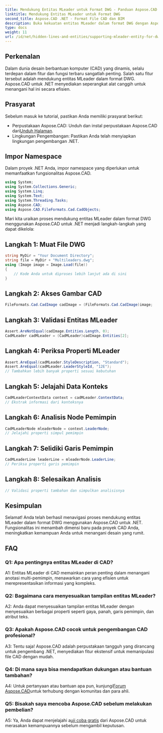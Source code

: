 ```yaml
---
title: Mendukung Entitas MLeader untuk Format DWG - Panduan Aspose.CAD
linktitle: Mendukung Entitas MLeader untuk Format DWG
second_title: Aspose.CAD .NET - Format File CAD dan BIM
description: Buka kekuatan entitas MLeader dalam format DWG dengan Aspose.CAD untuk .NET. Tingkatkan proyek CAD Anda dengan mudah.
type: docs
weight: 11
url: /id/net/hidden-lines-and-entities/supporting-mleader-entity-for-dwg-format/
---
```

## Perkenalan

Dalam dunia desain berbantuan komputer (CAD) yang dinamis, selalu terdepan dalam fitur dan fungsi terbaru sangatlah penting. Salah satu fitur tersebut adalah mendukung entitas MLeader dalam format DWG. Aspose.CAD untuk .NET menyediakan seperangkat alat canggih untuk menangani hal ini secara efisien.

## Prasyarat

Sebelum masuk ke tutorial, pastikan Anda memiliki prasyarat berikut:

-  Perpustakaan Aspose.CAD: Unduh dan instal perpustakaan Aspose.CAD dari[Unduh Halaman](https://releases.aspose.com/cad/net/).
- Lingkungan Pengembangan: Pastikan Anda telah menyiapkan lingkungan pengembangan .NET.

## Impor Namespace

Dalam proyek .NET Anda, impor namespace yang diperlukan untuk memanfaatkan fungsionalitas Aspose.CAD.

```csharp
using System;
using System.Collections.Generic;
using System.Linq;
using System.Text;
using System.Threading.Tasks;
using Aspose.CAD;
using Aspose.CAD.FileFormats.Cad.CadObjects;
```

Mari kita uraikan proses mendukung entitas MLeader dalam format DWG menggunakan Aspose.CAD untuk .NET menjadi langkah-langkah yang dapat dikelola:

## Langkah 1: Muat File DWG

```csharp
string MyDir = "Your Document Directory";
string file = MyDir + "Multileaders.dwg";
using (Image image = Image.Load(file))
{
    // Kode Anda untuk diproses lebih lanjut ada di sini
}
```

## Langkah 2: Akses Gambar CAD

```csharp
FileFormats.Cad.CadImage cadImage = (FileFormats.Cad.CadImage)image;
```

## Langkah 3: Validasi Entitas MLeader

```csharp
Assert.AreNotEqual(cadImage.Entities.Length, 0);
CadMLeader cadMLeader = (CadMLeader)cadImage.Entities[2];
```

## Langkah 4: Periksa Properti MLeader

```csharp
Assert.AreEqual(cadMLeader.StyleDescription, "Standard");
Assert.AreEqual(cadMLeader.LeaderStyleId, "12E");
// Tambahkan lebih banyak properti sesuai kebutuhan
```

## Langkah 5: Jelajahi Data Konteks

```csharp
CadMLeaderContextData context = cadMLeader.ContextData;
// Ekstrak informasi dari konteksnya
```

## Langkah 6: Analisis Node Pemimpin

```csharp
CadMLeaderNode mleaderNode = context.LeaderNode;
// Jelajahi properti simpul pemimpin
```

## Langkah 7: Selidiki Garis Pemimpin

```csharp
CadMLeaderLine leaderLine = mleaderNode.LeaderLine;
// Periksa properti garis pemimpin
```

## Langkah 8: Selesaikan Analisis

```csharp
// Validasi properti tambahan dan simpulkan analisisnya
```

## Kesimpulan

Selamat! Anda telah berhasil menavigasi proses mendukung entitas MLeader dalam format DWG menggunakan Aspose.CAD untuk .NET. Fungsionalitas ini menambah dimensi baru pada proyek CAD Anda, meningkatkan kemampuan Anda untuk menangani desain yang rumit.

## FAQ

### Q1: Apa pentingnya entitas MLeader di CAD?

A1: Entitas MLeader di CAD memainkan peran penting dalam menangani anotasi multi-pemimpin, menawarkan cara yang efisien untuk merepresentasikan informasi yang kompleks.

### Q2: Bagaimana cara menyesuaikan tampilan entitas MLeader?

A2: Anda dapat menyesuaikan tampilan entitas MLeader dengan menyesuaikan berbagai properti seperti gaya, panah, garis pemimpin, dan atribut teks.

### Q3: Apakah Aspose.CAD cocok untuk pengembangan CAD profesional?

A3: Tentu saja! Aspose.CAD adalah perpustakaan tangguh yang dirancang untuk pengembang .NET, menyediakan fitur ekstensif untuk memanipulasi file CAD dengan mudah.

### Q4: Di mana saya bisa mendapatkan dukungan atau bantuan tambahan?

A4: Untuk pertanyaan atau bantuan apa pun, kunjungi[Forum Aspose.CAD](https://forum.aspose.com/c/cad/19)untuk terhubung dengan komunitas dan para ahli.

### Q5: Bisakah saya mencoba Aspose.CAD sebelum melakukan pembelian?

 A5: Ya, Anda dapat menjelajahi a[uji coba gratis](https://releases.aspose.com/) dari Aspose.CAD untuk merasakan kemampuannya sebelum mengambil keputusan.